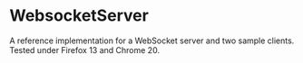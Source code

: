 WebsocketServer
===============

A reference implementation for a WebSocket server and two sample clients. Tested under Firefox 13 and Chrome 20.